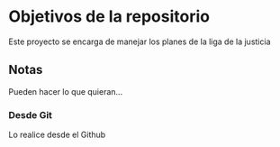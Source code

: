 # Objetivos de la repositorio

Este proyecto se encarga de manejar los planes de la liga de la justicia


## Notas
Pueden hacer lo que quieran...

### Desde Git
Lo realice desde el Github
